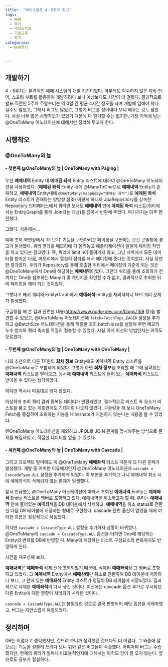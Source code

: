 ```yaml
---
title:  "베이스캠프 4・5주차 회고"
tags:
  - NHN
  - 루키
  - 베이스캠프
  - 기술교육
  - 회고
categories:
  - NHN루키


---
```


## 개발하기

4・5주차는 본격적인 예매 시스템의 개발 기간이었다. 아무래도 익숙하지 않은 자바 언어, 스프링 부트를 활용하여 개발하려다 보니 예상보다도 시간이 더 걸렸다. 결과적으로 발표 직전인 5주차 주말부터는 약 3일 간 평균 4시간 정도를 자며 개발에 임해야 했다. 실수도 많았고, 그래서 버그도 많았고, 그렇게 버그를 잡아내다 보니 배우는 것도 많았다.
사실 너무 많은 시행착오가 있었기 때문에 다 열거할 수는 없지만, 가장 기억에 남는 @OneToMany 어노테이션에 대해서만 정리해 두고자 한다.

## 시행착오

### @OneToMany의 늪

#### - 첫번째 @OneToMany의 늪 | OneToMany with Paging |

우선 **예매내역** Entity 내  **예매된 좌석** Entity 리스트에 대하여 @OneToMany 어노테이션을 사용하였다. (**예매된 좌석** Entity 내에 @ManyToOne으로 **예매내역** Entity가 존재하고, **예매내역** Entity내에 ```@OneToMany(mappedBy="예매된 좌석")```로 **예매된 좌석** Entity 리스트가 존재하는 양방향 참조) 이렇게 하니까 JpaRepository를 상속한 Repository 인터페이스에서 쿼리만 보내도 **예매내역** 안에 **예매된 좌석** 리스트(쿼리에서는 EntityGraph를 통해  Join되는 대상)을 담아서 반환해 주었다. 여기까지는 아주 편안했다.

그랬다. 처음에는...

예매 조회 화면상에서 '더 보기'  기능을 구현하려고 페이징을 구현하는 순간 콘솔창에 경고가 발생했다. 쿼리 결과를 메모리에 다 올려놓고 애플리케이션이 일일이 페이징 작업을 하고 있다는 경고였다. 즉, 쿼리에 limit n이 들어가지 않고, 그냥 서버에서 모든 데이터를 받아온 다음, 메모리에서 열심히 정리를 해서 페이징해 준다는 것이었다. 사실 당연한 결과였다. 우리가 Repository를 통해 호출한 쿼리에서 페이징의 기준이 되는 것은 @OneToMany에서 One에 해당하는 **예매내역**이었다. 그런데 쿼리를 통해 조회하기 전까지는 One을 참조하는 Many가 몇 개인지를 확인할 수가 없고, 결과적으로 조회한 뒤에 페이징을 해야 되는 것이었다.

그렇다고 해서 쿼리의 EntityGraph에서 **예매좌석** entity를 제외하자니 N+1 쿼리 문제가 발생했다.

구글링을 해 본 결과 관련한 내용(https://www.podo-dev.com/blogs/169 등)을 발견할 수 있었고, @OneToMany 어노테이션에 ```fetch=FetchType.EAGER``` 설정을 추가하고 @BatchSize 어노테이션을 통해 적절한 조회 batch size를 설정해 주면 메모리 누수 방지와 쿼리 축소를 적절히 절충할 수 있었다. 사실 이게 최선의 방법인지는 아직도 모르겠다. 

#### - 두번째 @OneToMany의 늪 | OneToMany with OneToMany |

나의 추천으로 다른 TF원이 **회차 정보** Entity에도 **예매내역** Entity 리스트를 @OneToMany로 포함하게 되었다. 그렇게 하면 **회차 정보**를 조회할 때 그에 달려있는 **예매내역** 리스트를 받아오고, 동시에 **예매내역** 리스트에 들어 있는 **예매좌석** 리스트도 받아올 수 있다는 생각이었다.

하지만 역시나 마음대로 되지 않았다.

이상하게 조회 쿼리 결과 중복된 데이터가 반환되었고, 결과적으로 리스트 속 요소가 리스트를 품고 있는 계층관계도 기대처럼 나오지 않았다. 구글링을 해 보니 OneToMany Fetch를 중첩하여 조회하는 기능을 Hibernate가 지원하지 않는다는 내용을 볼 수 있었다.

@OneToMany 어노테이션을 제외하고 JPQL로 JOIN 관계를 명시해주는 방식으로 문제를 해결하였고, 적절한 데이터를 얻을 수 있었다.

#### - 세번째 @OneToMany의 늪 | OneToMany with Cascade |

그리고 프로젝트 말미에도 이 @OneToMany **예매좌석** 리스트 때문에 또 다른 문제가 발생했다. 개발 중 어떠한 이유에서인지 @OneToMany 어노테이션에 ```cascade = CascadeType.ALL``` 설정을 추가하게 되었다. 이 부분을 추가하고 나니 예매내역 취소 시에 예매좌석이 삭제되지 않는 문제가 발생했다. 

앞서 언급했듯 @OneToMany 어노테이션에 따라서 조회된 **예매내역** Entity는 **예매좌석** Entity 리스트를 멤버로 포함하고 있다. 예매내역을 취소하고자 할 때, 우리는 **예매내역** 안에 들어있는 **예매좌석**을 DB 테이블에서 삭제하고, **예매내역**을 취소 status로 전환한 다음 DB 테이블에 저장하는 형태로 구현했다. cascade 관련 옵션이 없었을 때에 이러한 흐름은 정상적으로 작동했다. 

하지만 ```cascade = CascadeType.ALL``` 설정을 추가하자 상황이 바뀌었다. @OneToMany에 ```cascade = CascadeType.ALL```  옵션을 더하면 One에 해당하는 Entity의 변화를 DB에 반영할 때, Many에 해당하는 리스트 구성요소의 변화까지도 반영하게 된다.

사건을 재구성해 보자.

**예매내역**은  **예매좌석** 삭제 전에 조회되었기 때문에, 삭제된 **예매좌석**을 그 멤버로 포함하고 있었다. 그 **예매내역** Entity에서 **예매상태**만 취소로 전환하여 DB 테이블에 저장하다 보니, 그 안에 있는 **예매좌석** Entity 리스트가 덩달아 DB 테이블에 저장되었다. 결과적으로  삭제한 **예매좌석**이 다시 생긴 것이다.  이전에는 cascade 옵션 추가로 무시되던 다른 Entity에 대한 영향이 처리되기 시작한 것이다.

```cascade = CascadeType.ALL```는 불필요한 것으로 결국 판명되어 해당 옵션을 삭제하였고, 버그는 자연스럽게 해결되었다.

## 정리하며

DB는 어렵다고 생각했지만, 건드려 보니까 생각했던 것보다도 더 어렵다. 그 와중에 잘 모르는 기능을 섣불리 쓰려다 보니 위와 같은 버그들이 속출했다. 어찌저찌 버그는 수습했지만, 현재의 쿼리가 얼마나 비효율적인지에 대해서는 아직도 감이 잘 오지 않는다. 앞으로도 공부가 절실하다.